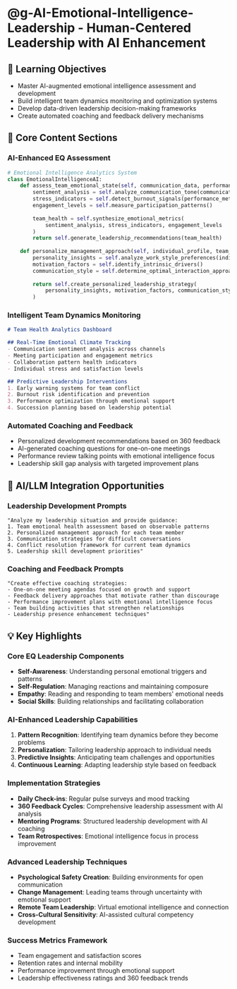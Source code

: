 # @g-AI-Emotional-Intelligence-Leadership - Human-Centered Leadership with AI Enhancement

## 🎯 Learning Objectives
- Master AI-augmented emotional intelligence assessment and development
- Build intelligent team dynamics monitoring and optimization systems
- Develop data-driven leadership decision-making frameworks
- Create automated coaching and feedback delivery mechanisms

## 🔧 Core Content Sections

### AI-Enhanced EQ Assessment
```python
# Emotional Intelligence Analytics System
class EmotionalIntelligenceAI:
    def assess_team_emotional_state(self, communication_data, performance_metrics):
        sentiment_analysis = self.analyze_communication_tone(communication_data)
        stress_indicators = self.detect_burnout_signals(performance_metrics)
        engagement_levels = self.measure_participation_patterns()
        
        team_health = self.synthesize_emotional_metrics(
            sentiment_analysis, stress_indicators, engagement_levels
        )
        return self.generate_leadership_recommendations(team_health)
        
    def personalize_management_approach(self, individual_profile, team_context):
        personality_insights = self.analyze_work_style_preferences(individual_profile)
        motivation_factors = self.identify_intrinsic_drivers()
        communication_style = self.determine_optimal_interaction_approach()
        
        return self.create_personalized_leadership_strategy(
            personality_insights, motivation_factors, communication_style
        )
```

### Intelligent Team Dynamics Monitoring
```markdown
# Team Health Analytics Dashboard

## Real-Time Emotional Climate Tracking
- Communication sentiment analysis across channels
- Meeting participation and engagement metrics
- Collaboration pattern health indicators
- Individual stress and satisfaction levels

## Predictive Leadership Interventions
1. Early warning systems for team conflict
2. Burnout risk identification and prevention
3. Performance optimization through emotional support
4. Succession planning based on leadership potential
```

### Automated Coaching and Feedback
- Personalized development recommendations based on 360 feedback
- AI-generated coaching questions for one-on-one meetings
- Performance review talking points with emotional intelligence focus
- Leadership skill gap analysis with targeted improvement plans

## 🚀 AI/LLM Integration Opportunities

### Leadership Development Prompts
```
"Analyze my leadership situation and provide guidance:
1. Team emotional health assessment based on observable patterns
2. Personalized management approach for each team member
3. Communication strategies for difficult conversations
4. Conflict resolution framework for current team dynamics
5. Leadership skill development priorities"
```

### Coaching and Feedback Prompts
```
"Create effective coaching strategies:
- One-on-one meeting agendas focused on growth and support
- Feedback delivery approaches that motivate rather than discourage
- Performance improvement plans with emotional intelligence focus
- Team building activities that strengthen relationships
- Leadership presence enhancement techniques"
```

## 💡 Key Highlights

### Core EQ Leadership Components
- **Self-Awareness**: Understanding personal emotional triggers and patterns
- **Self-Regulation**: Managing reactions and maintaining composure
- **Empathy**: Reading and responding to team members' emotional needs
- **Social Skills**: Building relationships and facilitating collaboration

### AI-Enhanced Leadership Capabilities
1. **Pattern Recognition**: Identifying team dynamics before they become problems
2. **Personalization**: Tailoring leadership approach to individual needs
3. **Predictive Insights**: Anticipating team challenges and opportunities
4. **Continuous Learning**: Adapting leadership style based on feedback

### Implementation Strategies
- **Daily Check-ins**: Regular pulse surveys and mood tracking
- **360 Feedback Cycles**: Comprehensive leadership assessment with AI analysis
- **Mentoring Programs**: Structured leadership development with AI coaching
- **Team Retrospectives**: Emotional intelligence focus in process improvement

### Advanced Leadership Techniques
- **Psychological Safety Creation**: Building environments for open communication
- **Change Management**: Leading teams through uncertainty with emotional support
- **Remote Team Leadership**: Virtual emotional intelligence and connection
- **Cross-Cultural Sensitivity**: AI-assisted cultural competency development

### Success Metrics Framework
- Team engagement and satisfaction scores
- Retention rates and internal mobility
- Performance improvement through emotional support
- Leadership effectiveness ratings and 360 feedback trends